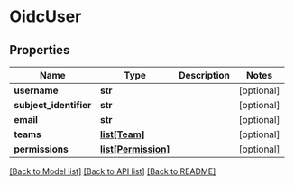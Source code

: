 # OidcUser

## Properties
Name | Type | Description | Notes
------------ | ------------- | ------------- | -------------
**username** | **str** |  | [optional] 
**subject_identifier** | **str** |  | [optional] 
**email** | **str** |  | [optional] 
**teams** | [**list[Team]**](Team.md) |  | [optional] 
**permissions** | [**list[Permission]**](Permission.md) |  | [optional] 

[[Back to Model list]](../README.md#documentation-for-models) [[Back to API list]](../README.md#documentation-for-api-endpoints) [[Back to README]](../README.md)


